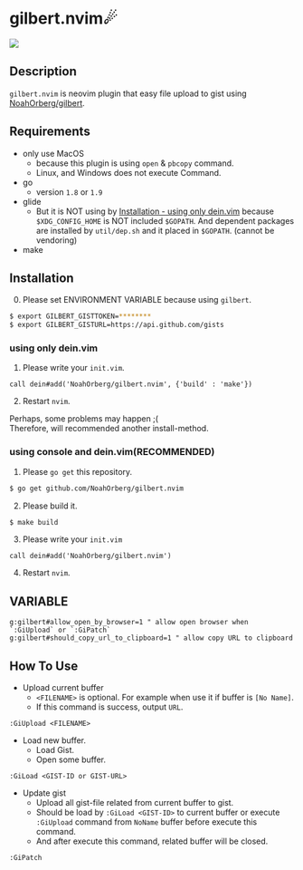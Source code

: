 # gilbert.nvim☄
![](https://travis-ci.org/NoahOrberg/gilbert.nvim.svg?branch=master)

## Description
`gilbert.nvim` is neovim plugin that easy file upload to gist using [NoahOrberg/gilbert](http://github.com/NoahOrberg/gilbert).

## Requirements
- only use MacOS
  - because this plugin is using `open` & `pbcopy` command.
  - Linux, and Windows does not execute Command.
- go
  - version `1.8` or `1.9`
- glide
  - But it is NOT using by [Installation - using only dein.vim](https://github.com/NoahOrberg/gilbert.nvim#using-only-deinvim) because `$XDG_CONFIG_HOME` is NOT included `$GOPATH`. And dependent packages are installed by `util/dep.sh` and it placed in `$GOPATH`. (cannot be vendoring)
- make

## Installation
0. Please set ENVIRONMENT VARIABLE because using `gilbert`.
``` sh
$ export GILBERT_GISTTOKEN=********
$ export GILBERT_GISTURL=https://api.github.com/gists
```

### using only dein.vim
1. Please write your `init.vim`.
``` vim
call dein#add('NoahOrberg/gilbert.nvim', {'build' : 'make'})
```
2. Restart `nvim`.

Perhaps, some problems may happen ;(  
Therefore, will recommended another install-method.

### using console and dein.vim(RECOMMENDED)
1. Please `go get` this repository.
``` sh
$ go get github.com/NoahOrberg/gilbert.nvim
```
2. Please build it.
``` sh
$ make build
```
3. Please write your `init.vim`
``` vim
call dein#add('NoahOrberg/gilbert.nvim')
```
4. Restart `nvim`.


## VARIABLE 
``` vim
g:gilbert#allow_open_by_browser=1 " allow open browser when `:GiUpload` or `:GiPatch`
g:gilbert#should_copy_url_to_clipboard=1 " allow copy URL to clipboard
```

## How To Use
- Upload current buffer
  - `<FILENAME>` is optional. For example when use it if buffer is `[No Name]`.
  - If this command is success, output `URL`.
``` vim
:GiUpload <FILENAME>
```
- Load new buffer.
  - Load Gist.
  - Open some buffer.
``` vim
:GiLoad <GIST-ID or GIST-URL>
```
- Update gist
  - Upload all gist-file related from current buffer to gist.
  - Should be load by `:GiLoad <GIST-ID>` to current buffer or execute `:GiUpload` command from `NoName` buffer before execute this command.
  - And after execute this command, related buffer will be closed.
``` vim
:GiPatch
```

